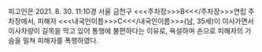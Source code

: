 피고인은 2021. 8. 30. 11:10경 서울 금천구 <<<주차장>>>B<<</주차장>>>연립 주차장에서, 피해자 <<<내국인이름>>>C<<</내국인이름>>>(남, 35세)이 이사가면서 이사차량이 길목을 막고 있어 통행에 불편하다는 이유로, 욕설하며 손으로 피해자의 가슴을 밀쳐 피해자를 폭행하였다.

